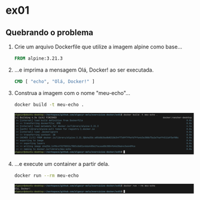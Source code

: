 # ex01

## Quebrando o problema

1. Crie um arquivo Dockerfile que utilize a imagem alpine como base...
    ```Dockerfile
    FROM alpine:3.21.3
    ```

2. ...e imprima a mensagem Olá, Docker! ao ser executada.
    ```Dockerfile
    CMD [ "echo", "Olá, Docker!" ]
    ```

3. Construa a imagem com o nome "meu-echo"...
    ```bash
    docker build -t meu-echo .
    ```
    ![1-build](screenshots/1-build.png)

4. ...e execute um container a partir dela.
    ```bash
    docker run --rm meu-echo
    ```
    ![2-run](screenshots/2-run.png)

